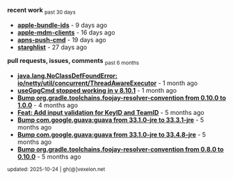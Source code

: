 **recent work** <sub>past 30 days</sub>

  - **[apple-bundle-ids](https://github.com/petarov/apple-bundle-ids)** - 9 days ago
  - **[apple-mdm-clients](https://github.com/petarov/apple-mdm-clients)** - 16 days ago
  - **[apns-push-cmd](https://github.com/petarov/apns-push-cmd)** - 19 days ago
  - **[starghlist](https://github.com/petarov/starghlist)** - 27 days ago

**pull requests, issues, comments** <sub>past 6 months</sub>

  - **[java.lang.NoClassDefFoundError: io/netty/util/concurrent/ThreadAwareExecutor](https://github.com/jchambers/pushy/issues/1116#issuecomment-3252820064)** - 1 month ago
  - **[useGpgCmd stopped working in v 8.10.1](https://github.com/gradle/gradle/issues/30645#issuecomment-3242259065)** - 1 month ago
  - **[Bump org.gradle.toolchains.foojay-resolver-convention from 0.10.0 to 1.0.0](https://github.com/petarov/apple-mdm-clients/pull/8#issuecomment-2913071243)** - 4 months ago
  - **[Feat: Add input validation for KeyID and TeamID](https://github.com/petarov/apns-push-cmd/pull/14)** - 5 months ago
  - **[Bump com.google.guava:guava from 33.1.0-jre to 33.3.1-jre](https://github.com/petarov/apple-mdm-clients/pull/6#issuecomment-2835049988)** - 5 months ago
  - **[Bump com.google.guava:guava from 33.1.0-jre to 33.4.8-jre](https://github.com/petarov/apple-mdm-clients/pull/3#issuecomment-2834568299)** - 5 months ago
  - **[Bump org.gradle.toolchains.foojay-resolver-convention from 0.8.0 to 0.10.0](https://github.com/petarov/apple-mdm-clients/pull/1#issuecomment-2834560869)** - 5 months ago

<sub>updated: 2025-10-24 | gh(@]vexelon.net</sub>